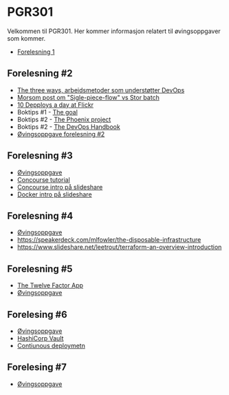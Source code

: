 # PGR301

Velkommen til PGR301. Her kommer informasjon relatert til øvingsoppgaver som kommer.

* [Forelesning 1](forelesning1.md)


## Forelesning #2

* [The three ways, arbeidsmetoder som understøtter DevOps](http://itrevolution.com/the-three-ways-principles-underpinning-devops/)
* [Morsom post om "Sigle-piece-flow" vs Stor batch](https://medium.com/@stefanluyten/single-piece-flow-5d2c2bec845b#.9o7sn74ns)
* [10 Depploys a day at Flickr](https://www.youtube.com/watch?v=LdOe18KhtT4)
* Boktips #1 - [The goal](https://www.amazon.com/Goal-Process-Ongoing-Improvement/dp/0884271951)
* Boktips #2 - [The Phoenix project](https://www.amazon.com/Phoenix-Project-DevOps-Helping-Business-ebook/dp/B00AZRBLHO)
* Boktips #2 - [The DevOps Handbook](https://www.amazon.com/DevOps-Handbook-World-Class-Reliability-Organizations-ebook/dp/B01M9ASFQ3)
* [Øvingsoppgave forelesning #2](oving2.md)


## Forelesning #3

* [Øvingsoppgave](oving3.md)
* [Concourse tutorial](https://concoursetutorial.com/)
* [Concourse intro på slideshare](https://www.slideshare.net/gwennetourneau/concourseci-overview)
* [Docker intro på slideshare](https://www.slideshare.net/Docker/introduction-to-docker-2017)

## Forelesning #4

* [Øvingsoppgave](oving4.md)
* https://speakerdeck.com/mlfowler/the-disposable-infrastructure
* https://www.slideshare.net/leetrout/terraform-an-overview-introduction

## Forelesning #5

* [The Twelve Factor App](https://12factor.net/)
* [Øvingsoppgave](oving5.md)

## Forelesing #6

* [Øvingsoppgave](oving6.md)
* [HashiCorp Vault](https://www.vaultproject.io/)
* [Contiunous deploymetn](https://continuousdelivery.com/implementing/patterns/)

## Forelesing #7

* [Øvingsoppgave](oving7.md)
